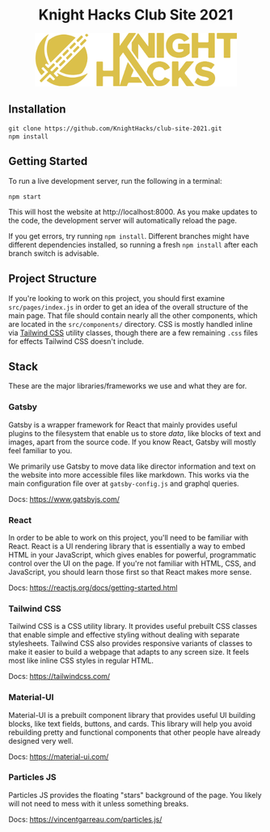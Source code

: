 <h1 align="center">
  Knight Hacks Club Site 2021
</h1>

<p align="center">
  <img src="https://raw.githubusercontent.com/KnightHacks/club-site-2021/develop/src/assets/logos/knightHacksLogoGold.svg?token=AKBMWAKXK7OKJPEJZZVJWF3AL7FI2" width="400">
</p>

## Installation

```shell
git clone https://github.com/KnightHacks/club-site-2021.git
npm install
```

## Getting Started

To run a live development server, run the following in a terminal:

```shell
npm start
```

This will host the website at http://localhost:8000. As you make updates to the
code, the development server will automatically reload the page.

If you get errors, try running `npm install`. Different branches might have
different dependencies installed, so running a fresh `npm install` after each
branch switch is advisable.

## Project Structure

If you're looking to work on this project, you should first examine
`src/pages/index.js` in order to get an idea of the overall structure of the
main page. That file should contain nearly all the other components, which are
located in the `src/components/` directory. CSS is mostly handled inline via
[Tailwind CSS](#tailwind-css) utility classes, though there are a few remaining
`.css` files for effects Tailwind CSS doesn't include.

## Stack

These are the major libraries/frameworks we use and what they are for.

### Gatsby

Gatsby is a wrapper framework for React that mainly provides useful plugins to
the filesystem that enable us to store _data_, like blocks of text and images,
apart from the source code. If you know React, Gatsby will mostly feel familiar
to you.

We primarily use Gatsby to move data like director information and text on the
website into more accessible files like markdown. This works via the main
configuration file over at `gatsby-config.js` and graphql queries.

Docs: https://www.gatsbyjs.com/

### React

In order to be able to work on this project, you'll need to be familiar with
React. React is a UI rendering library that is essentially a way to embed HTML
in your JavaScript, which gives enables for powerful, programmatic control over
the UI on the page. If you're not familiar with HTML, CSS, and JavaScript, you
should learn those first so that React makes more sense.

Docs: https://reactjs.org/docs/getting-started.html

### Tailwind CSS

Tailwind CSS is a CSS utility library. It provides useful prebuilt CSS classes
that enable simple and effective styling without dealing with separate
stylesheets. Tailwind CSS also provides responsive variants of classes to make
it easier to build a webpage that adapts to any screen size. It feels most like
inline CSS styles in regular HTML.

Docs: https://tailwindcss.com/

### Material-UI

Material-UI is a prebuilt component library that provides useful UI building
blocks, like text fields, buttons, and cards. This library will help you avoid
rebuilding pretty and functional components that other people have already
designed very well.

Docs: https://material-ui.com/

### Particles JS

Particles JS provides the floating "stars" background of the page. You likely
will not need to mess with it unless something breaks.

Docs: https://vincentgarreau.com/particles.js/
